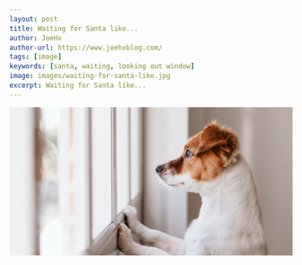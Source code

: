 ```yaml
---
layout: post
title: Waiting for Santa like...
author: JoeHx
author-url: https://www.joehxblog.com/
tags: [image]
keywords: [santa, waiting, looking out window]
image: images/waiting-for-santa-like.jpg
excerpt: Waiting for Santa like...
---
```


![A dog that appears to be a Jack Russell Terrier looking longingly out of a window.](/images/waiting-for-santa-like.jpg)
